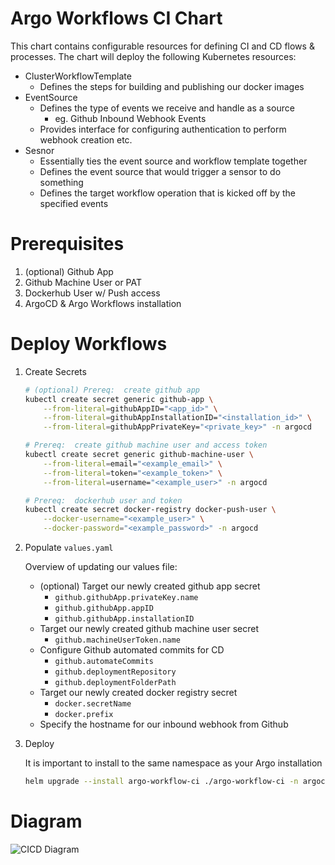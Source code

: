 # Argo Workflows CI Chart

This chart contains configurable resources for defining CI and CD flows & processes.  The chart will deploy the following Kubernetes resources:
- ClusterWorkflowTemplate
    - Defines the steps for building and publishing our docker images
- EventSource
    - Defines the type of events we receive and handle as a source
        - eg. Github Inbound Webhook Events
    - Provides interface for configuring authentication to perform webhook creation etc.
- Sesnor
    - Essentially ties the event source and workflow template together
    - Defines the event source that would trigger a sensor to do something
    - Defines the target workflow operation that is kicked off by the specified events

# Prerequisites

1. (optional) Github App
2. Github Machine User or PAT
3. Dockerhub User w/ Push access
4. ArgoCD & Argo Workflows installation

# Deploy Workflows

1. Create Secrets

    ```bash
    # (optional) Prereq:  create github app
    kubectl create secret generic github-app \
        --from-literal=githubAppID="<app_id>" \
        --from-literal=githubAppInstallationID="<installation_id>" \
        --from-literal=githubAppPrivateKey="<private_key>" -n argocd

    # Prereq:  create github machine user and access token
    kubectl create secret generic github-machine-user \
        --from-literal=email="<example_email>" \
    	--from-literal=token="<example_token>" \
    	--from-literal=username="<example_user>" -n argocd

    # Prereq:  dockerhub user and token
    kubectl create secret docker-registry docker-push-user \
    	--docker-username="<example_user>" \
    	--docker-password="<example_password>" -n argocd
    ```


2. Populate `values.yaml`

    Overview of updating our values file:
    - (optional) Target our newly created github app secret
        - `github.githubApp.privateKey.name`
        - `github.githubApp.appID`
        - `github.githubApp.installationID`
    - Target our newly created github machine user secret
        - `github.machineUserToken.name`
    - Configure Github automated commits for CD
        - `github.automateCommits`
        - `github.deploymentRepository`
        - `github.deploymentFolderPath`
    - Target our newly created docker registry secret
        - `docker.secretName`
        - `docker.prefix`
    - Specify the hostname for our inbound webhook from Github


3. Deploy

    It is important to install to the same namespace as your Argo installation

    ```bash
    helm upgrade --install argo-workflow-ci ./argo-workflow-ci -n argocd # --set github.automateCommits=true
    ```


# Diagram

![CICD Diagram](https://github.com/krumIO/cloud-native-cicd-starter/blob/main/CICD_flow_diagram.png "Argo Events & Workflows CICD")
